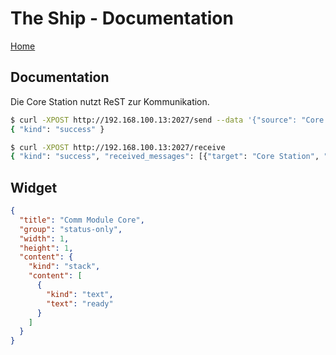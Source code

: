 # The Ship - Documentation

[Home](../README.md)

## Documentation

Die Core Station nutzt ReST zur Kommunikation.

```bash
$ curl -XPOST http://192.168.100.13:2027/send --data '{"source": "Core Station", "message": "dGVzdAo="}'
{ "kind": "success" }
```

```bash
$ curl -XPOST http://192.168.100.13:2027/receive
{ "kind": "success", "received_messages": [{"target": "Core Station", "data": "dGVzdAo="}] }
```

## Widget

```json
{
  "title": "Comm Module Core",
  "group": "status-only",
  "width": 1,
  "height": 1,
  "content": {
    "kind": "stack",
    "content": [
      {
        "kind": "text",
        "text": "ready"
      }
    ]
  }
}
```
